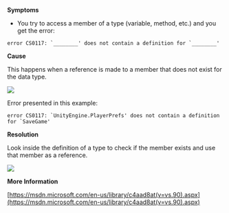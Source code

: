 

**Symptoms**


- You try to access a member of a type (variable, method, etc.) and you get the error:


```
error CS0117: `________' does not contain a definition for `________'
```


**Cause**



This happens when a reference is made to a member that does not exist for the data type.



![](/hc/en-us/article_attachments/201955313/CS0117_a.png)



Error presented in this example:


```
error CS0117: `UnityEngine.PlayerPrefs' does not contain a definition for `SaveGame'
```


**Resolution**



Look inside the definition of a type to check if the member exists and use that member as a reference.



![](/hc/en-us/article_attachments/201955323/CS0117_b.png)



**More Information**



[https://msdn.microsoft.com/en-us/library/c4aad8at(v=vs.90).aspx](https://msdn.microsoft.com/en-us/library/c4aad8at(v=vs.90).aspx)





